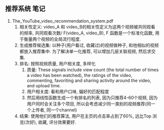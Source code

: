 ## 推荐系统 笔记

1. The_YouTube_video_recommendation_system.pdf
   1. 相关性定义:    video_A 和 video_B的相关性定义为这两个视频被共同观看的频率, 共同观看次数/ F(video_A, video_B), F 函数是一个标准化函数, 用于衡量两个视频的全局流行程度.
   2. 生成推荐候选集: 以种子(用户看过, 收藏过)的视频做种子, 和他相似的视频都放入推荐集中. 为了解决单一化推荐, 可以增加几层关联视频, 然后求交集.
   3. 排名: 按照视频质量, 用户相关度, 多样化
      1. 质量: These signals include view count (the total number of times a video has been watched), the ratings of the video, commenting, favoriting and sharing activity around the video, and upload time.
      2. 用户相关度: 看和用户口味, 偏好的匹配程度
      3. 然后用线性函数生成一个有排名的列表, 因为只推荐4-60个视频, 因为用户同时会关注多个项目, 所以会考虑减少同一类别的视频推荐(同一个上传者, 同一个channel)
   4. 结果: 使用他们的推荐算法, 用户在主页的点击率占到了60%, 远比Top 浏览(次好), 收藏, 评分效果要好.

